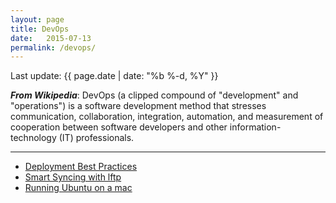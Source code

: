 ```yaml
---
layout: page
title: DevOps
date:   2015-07-13
permalink: /devops/
---
```

<p>Last update: {{ page.date | date: "%b %-d, %Y" }}</p>

***From Wikipedia***: DevOps (a clipped compound of "development" and "operations") is a software development method that stresses communication, collaboration, integration, automation, and measurement of cooperation between software developers and other information-technology (IT) professionals.

---
- [Deployment Best Practices](/deployment)
- [Smart Syncing with lftp](/lftp)
- [Running Ubuntu on a mac](/local-ubuntu-server)
